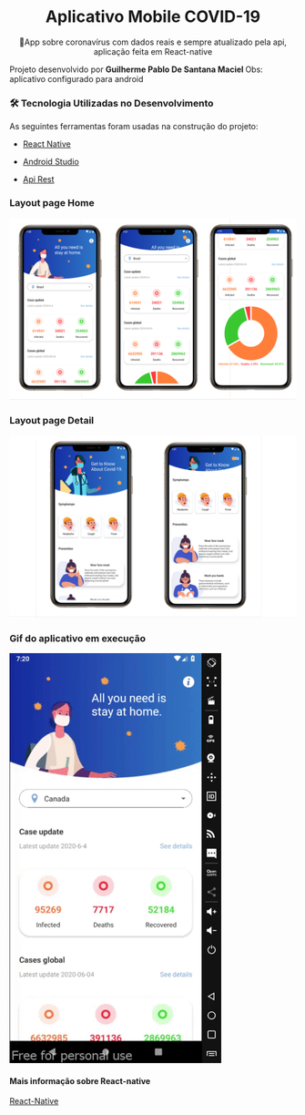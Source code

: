 <h1 align="center">Aplicativo Mobile COVID-19</h1>
<p align="center">🚀App sobre coronavírus com dados reais e sempre atualizado pela api, aplicação feita em  React-native</p>

Projeto desenvolvido por <strong> Guilherme Pablo De Santana Maciel </strong>
Obs: aplicativo configurado para android
### 🛠 Tecnologia Utilizadas no Desenvolvimento 

As seguintes ferramentas foram usadas na construção do projeto:

- [React Native](https://reactnative.dev/)      
- [Android Studio](https://developer.android.com/studio)

- [Api Rest](https://www.google.com/search?sxsrf=ALeKk02AGokhbkw15tLf-tnwxppEMmANzQ%3A1613073130290&ei=6oolYJyOEfa85OUPuYGV6AY&q=rest+api&oq=api+rest&gs_lcp=Cgdnd3Mtd2l6EAEYBDIHCCMQsAMQJzIHCAAQsAMQQzIHCAAQsAMQQzIHCAAQsAMQQzIHCAAQsAMQQzIHCAAQsAMQQzIHCAAQsAMQQzIHCAAQsAMQQzIHCAAQsAMQQzIHCAAQsAMQQ1AAWABgw4QDaAJwAngAgAGOAogBjgKSAQMyLTGYAQCqAQdnd3Mtd2l6yAEKwAEB&sclient=gws-wiz)

### Layout page Home
![layout-covid](https://github.com/PabloSanttana/COVID-19/blob/master/Layout/layout-covid19.png)

### Layout page Detail
![layout-covid](https://github.com/PabloSanttana/COVID-19/blob/master/Layout/layout-covid01.png)

### Gif do aplicativo em execução

![gif-covid](https://github.com/PabloSanttana/COVID-19/blob/master/Layout/covid19.gif)


#### Mais informação sobre React-native

[React-Native](https://reactnative.dev/)
